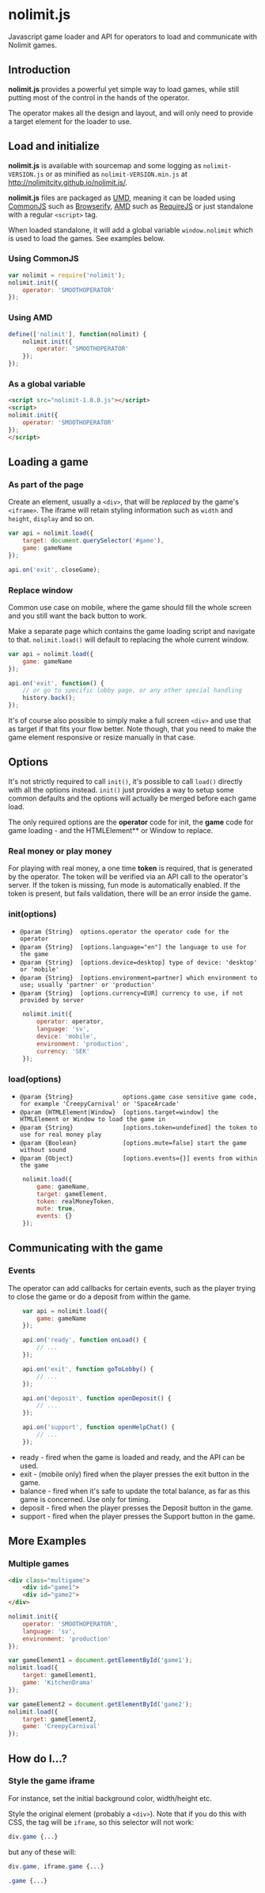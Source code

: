 # nolimit.js

Javascript game loader and API for operators to load and  communicate with Nolimit games.

## Introduction

**nolimit.js** provides a powerful yet simple way to load games, while still putting most of the control in the hands of the operator.

The operator makes all the design and layout, and will only need to provide a target element for the loader to use.

## Load and initialize

**nolimit.js** is available with sourcemap and some logging as `nolimit-VERSION.js` or as minified as `nolimit-VERSION.min.js` at http://nolimitcity.github.io/nolimit.js/.

**nolimit.js** files are packaged as [UMD](https://github.com/umdjs/umd), meaning it can be loaded using [CommonJS](http://wiki.commonjs.org/wiki/CommonJS) such as [Browserify](http://browserify.org/), [AMD](https://github.com/amdjs/amdjs-api/wiki/AMD) such as [RequireJS](http://requirejs.org/) or just standalone with a regular `<script>` tag.

When loaded standalone, it will add a global variable `window.nolimit` which is used to load the games. See examples below.

### Using CommonJS

```javascript
var nolimit = require('nolimit');
nolimit.init({
    operator: 'SMOOTHOPERATOR'
});
```

### Using AMD

```javascript
define(['nolimit'], function(nolimit) {
    nolimit.init({
        operator: 'SMOOTHOPERATOR'
    });
});
```

### As a global variable

```html
<script src="nolimit-1.0.0.js"></script>
<script>
nolimit.init({
    operator: 'SMOOTHOPERATOR'
});
</script>
```

## Loading a game

### As part of the page

Create an element, usually a `<div>`, that will be *replaced* by the game's `<iframe>`. The iframe will retain styling information such as `width` and `height`, `display` and so on.

```javascript
var api = nolimit.load({
    target: document.querySelector('#game'),
    game: gameName
});

api.on('exit', closeGame);
```

### Replace window

Common use case on mobile, where the game should fill the whole screen and you still want the back button to work. 

Make a separate page which contains the game loading script and navigate to that. `nolimit.load()` will default to replacing the whole current window.

```javascript
var api = nolimit.load({
    game: gameName
});

api.on('exit', function() {
    // or go to specific lobby page, or any other special handling
    history.back();
});
```

It's of course also possible to simply make a full screen `<div>` and use that as target if that fits your flow better. Note though, that you need to make the game element responsive or resize manually in that case.

## Options

It's not strictly required to call `init()`, it's possible to call `load()` directly with all the options instead. `init()` just provides a way to setup some common defaults and the options will actually be merged before each game load.
 
The only required options are the **operator** code for init, the **game** code for game loading - and the HTMLElement** or Window to replace.

### Real money or play money

For playing with real money, a one time **token** is required, that is generated by the operator. The token will be verified via an API call to the operator's server. If the token is missing, fun mode is automatically enabled. If the token is present, but fails validation, there will be an error inside the game.

### init(options)

* `@param {String}  options.operator the operator code for the operator`
* `@param {String}  [options.language="en"] the language to use for the game`
* `@param {String}  [options.device=desktop] type of device: 'desktop' or 'mobile'`
* `@param {String}  [options.environment=partner] which environment to use; usually 'partner' or 'production'`
* `@param {String}  [options.currency=EUR] currency to use, if not provided by server`

```javascript
    nolimit.init({
        operator: operator,
        language: 'sv',
        device: 'mobile',
        environment: 'production',
        currency: 'SEK'
    });
```

### load(options)

* `@param {String}              options.game case sensitive game code, for example 'CreepyCarnival' or 'SpaceArcade'`
* `@param {HTMLElement|Window}  [options.target=window] the HTMLElement or Window to load the game in`
* `@param {String}              [options.token=undefined] the token to use for real money play`
* `@param {Boolean}             [options.mute=false] start the game without sound`
* `@param {Object}              [options.events={}] events from within the game`

```javascript
    nolimit.load({
        game: gameName,
        target: gameElement,
        token: realMoneyToken,
        mute: true,        
        events: {}
    });
```

## Communicating with the game

### Events

The operator can add callbacks for certain events, such as the player trying to close the game or do a deposit from within the game.

```javascript
    var api = nolimit.load({
        game: gameName
    });

    api.on('ready', function onLoad() {
        // ...
    });

    api.on('exit', function goToLobby() {
        // ...
    });

    api.on('deposit', function openDeposit() {
        // ...
    });

    api.on('support', function openHelpChat() {
        // ...
    });
```

* ready - fired when the game is loaded and ready, and the API can be used.
* exit - (mobile only) fired when the player presses the exit button in the game.
* balance - fired when it's safe to update the total balance, as far as this game is concerned. Use only for timing.
* deposit - fired when the player presses the Deposit button in the game.
* support - fired when the player presses the Support button in the game.

## More Examples

### Multiple games

```html
<div class="multigame">
    <div id="game1">
    <div id="game2">
</div>
```

```javascript
nolimit.init({
    operator: 'SMOOTHOPERATOR',
    language: 'sv',
    environment: 'production'
});

var gameElement1 = document.getElementById('game1');
nolimit.load({
    target: gameElement1,
    game: 'KitchenDrama'
});

var gameElement2 = document.getElementById('game2');
nolimit.load({
    target: gameElement2,
    game: 'CreepyCarnival'
});

```

## How do I...?

### Style the game iframe

For instance, set the initial background color, width/height etc.

Style the original element (probably a `<div>`). Note that if you do this with CSS, the tag will be `iframe`, so this selector will not work:

```css
div.game {...}
```

but any of these will:

```css
div.game, iframe.game {...}

.game {...}
```
